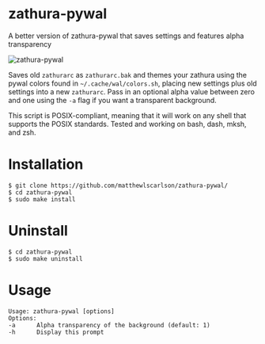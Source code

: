 # zathura-pywal
A better version of zathura-pywal that saves settings and features alpha transparency

![zathura-pywal](https://mattcarlson.org/img/zathura_pywal.png)

Saves old `zathurarc` as `zathurarc.bak` and themes your zathura using the pywal colors found in `~/.cache/wal/colors.sh`, placing new settings plus old settings into a new `zathurarc`. Pass in an optional alpha value between zero and one using the `-a` flag if you want a transparent background.

This script is POSIX-compliant, meaning that it will work on any shell that supports the POSIX standards. Tested and working on bash, dash, mksh, and zsh.

# Installation
```shell
$ git clone https://github.com/matthewlscarlson/zathura-pywal/
$ cd zathura-pywal
$ sudo make install
```

# Uninstall
```shell
$ cd zathura-pywal
$ sudo make uninstall
```

# Usage
```shell
Usage: zathura-pywal [options]
Options:
-a      Alpha transparency of the background (default: 1)
-h      Display this prompt
```
